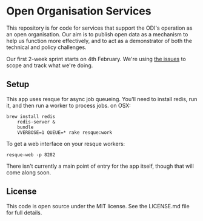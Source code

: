 # Open Organisation Services

This repository is for code for services that support the ODI's operation as an open organisation. Our aim is to publish open data as a mechanism to help us function more effectively, and to act as a demonstrator of both the technical and policy challenges.

Our first 2-week sprint starts on 4th February. We're using [the issues](https://github.com/theodi/open-orgn-services/issues) to scope and track what we're doing.

Setup
-----

This app uses resque for async job queueing. You'll need to install redis, run it, and then run a worker to process jobs. on OSX:

    brew install redis
		redis-server &
		bundle
		VVERBOSE=1 QUEUE=* rake resque:work
		
To get a web interface on your resque workers:

    resque-web -p 8282

There isn't currently a main point of entry for the app itself, though that will come along soon.

License
-------

This code is open source under the MIT license. See the LICENSE.md file for 
full details.